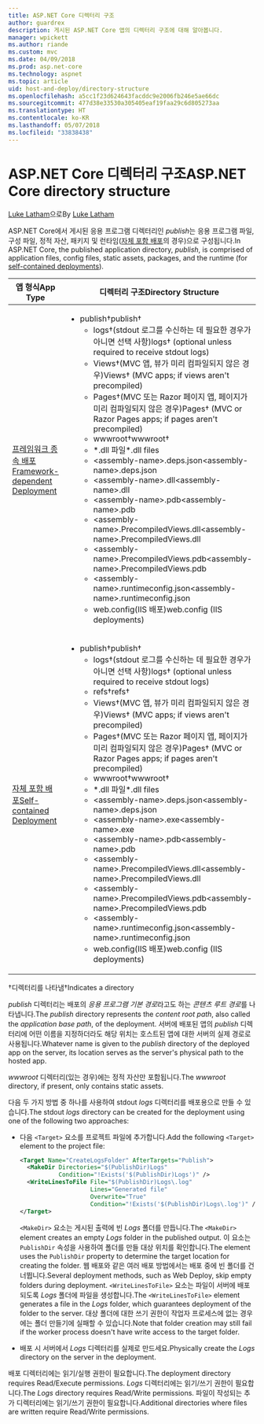 ```yaml
---
title: ASP.NET Core 디렉터리 구조
author: guardrex
description: 게시된 ASP.NET Core 앱의 디렉터리 구조에 대해 알아봅니다.
manager: wpickett
ms.author: riande
ms.custom: mvc
ms.date: 04/09/2018
ms.prod: asp.net-core
ms.technology: aspnet
ms.topic: article
uid: host-and-deploy/directory-structure
ms.openlocfilehash: a5cc1f23d624643facddc9e2006fb246e5ae66dc
ms.sourcegitcommit: 477d38e33530a305405eaf19faa29c6d805273aa
ms.translationtype: HT
ms.contentlocale: ko-KR
ms.lasthandoff: 05/07/2018
ms.locfileid: "33838438"
---
```

# <a name="aspnet-core-directory-structure"></a><span data-ttu-id="a5001-103">ASP.NET Core 디렉터리 구조</span><span class="sxs-lookup"><span data-stu-id="a5001-103">ASP.NET Core directory structure</span></span>

<span data-ttu-id="a5001-104">[Luke Latham](https://github.com/guardrex)으로</span><span class="sxs-lookup"><span data-stu-id="a5001-104">By [Luke Latham](https://github.com/guardrex)</span></span>

<span data-ttu-id="a5001-105">ASP.NET Core에서 게시된 응용 프로그램 디렉터리인 *publish*는 응용 프로그램 파일, 구성 파일, 정적 자산, 패키지 및 런타임([자체 포함 배포](/dotnet/core/deploying/#self-contained-deployments-scd)의 경우)으로 구성됩니다.</span><span class="sxs-lookup"><span data-stu-id="a5001-105">In ASP.NET Core, the published application directory, *publish*, is comprised of application files, config files, static assets, packages, and the runtime (for [self-contained deployments](/dotnet/core/deploying/#self-contained-deployments-scd)).</span></span>


| <span data-ttu-id="a5001-106">앱 형식</span><span class="sxs-lookup"><span data-stu-id="a5001-106">App Type</span></span> | <span data-ttu-id="a5001-107">디렉터리 구조</span><span class="sxs-lookup"><span data-stu-id="a5001-107">Directory Structure</span></span> |
| -------- | ------------------- |
| [<span data-ttu-id="a5001-108">프레임워크 종속 배포</span><span class="sxs-lookup"><span data-stu-id="a5001-108">Framework-dependent Deployment</span></span>](/dotnet/core/deploying/#framework-dependent-deployments-fdd) | <ul><li><span data-ttu-id="a5001-109">publish&dagger;</span><span class="sxs-lookup"><span data-stu-id="a5001-109">publish&dagger;</span></span><ul><li><span data-ttu-id="a5001-110">logs&dagger;(stdout 로그를 수신하는 데 필요한 경우가 아니면 선택 사항)</span><span class="sxs-lookup"><span data-stu-id="a5001-110">logs&dagger; (optional unless required to receive stdout logs)</span></span></li><li><span data-ttu-id="a5001-111">Views&dagger;(MVC 앱, 뷰가 미리 컴파일되지 않은 경우)</span><span class="sxs-lookup"><span data-stu-id="a5001-111">Views&dagger; (MVC apps; if views aren't precompiled)</span></span></li><li><span data-ttu-id="a5001-112">Pages&dagger;(MVC 또는 Razor 페이지 앱, 페이지가 미리 컴파일되지 않은 경우)</span><span class="sxs-lookup"><span data-stu-id="a5001-112">Pages&dagger; (MVC or Razor Pages apps; if pages aren't precompiled)</span></span></li><li><span data-ttu-id="a5001-113">wwwroot&dagger;</span><span class="sxs-lookup"><span data-stu-id="a5001-113">wwwroot&dagger;</span></span></li><li><span data-ttu-id="a5001-114">\*\.dll 파일</span><span class="sxs-lookup"><span data-stu-id="a5001-114">\*\.dll files</span></span></li><li><span data-ttu-id="a5001-115">\<assembly-name>.deps.json</span><span class="sxs-lookup"><span data-stu-id="a5001-115">\<assembly-name>.deps.json</span></span></li><li><span data-ttu-id="a5001-116">\<assembly-name>.dll</span><span class="sxs-lookup"><span data-stu-id="a5001-116">\<assembly-name>.dll</span></span></li><li><span data-ttu-id="a5001-117">\<assembly-name>.pdb</span><span class="sxs-lookup"><span data-stu-id="a5001-117">\<assembly-name>.pdb</span></span></li><li><span data-ttu-id="a5001-118">\<assembly-name>.PrecompiledViews.dll</span><span class="sxs-lookup"><span data-stu-id="a5001-118">\<assembly-name>.PrecompiledViews.dll</span></span></li><li><span data-ttu-id="a5001-119">\<assembly-name>.PrecompiledViews.pdb</span><span class="sxs-lookup"><span data-stu-id="a5001-119">\<assembly-name>.PrecompiledViews.pdb</span></span></li><li><span data-ttu-id="a5001-120">\<assembly-name>.runtimeconfig.json</span><span class="sxs-lookup"><span data-stu-id="a5001-120">\<assembly-name>.runtimeconfig.json</span></span></li><li><span data-ttu-id="a5001-121">web.config(IIS 배포)</span><span class="sxs-lookup"><span data-stu-id="a5001-121">web.config (IIS deployments)</span></span></li></ul></li></ul> |
| [<span data-ttu-id="a5001-122">자체 포함 배포</span><span class="sxs-lookup"><span data-stu-id="a5001-122">Self-contained Deployment</span></span>](/dotnet/core/deploying/#self-contained-deployments-scd) | <ul><li><span data-ttu-id="a5001-123">publish&dagger;</span><span class="sxs-lookup"><span data-stu-id="a5001-123">publish&dagger;</span></span><ul><li><span data-ttu-id="a5001-124">logs&dagger;(stdout 로그를 수신하는 데 필요한 경우가 아니면 선택 사항)</span><span class="sxs-lookup"><span data-stu-id="a5001-124">logs&dagger; (optional unless required to receive stdout logs)</span></span></li><li><span data-ttu-id="a5001-125">refs&dagger;</span><span class="sxs-lookup"><span data-stu-id="a5001-125">refs&dagger;</span></span></li><li><span data-ttu-id="a5001-126">Views&dagger;(MVC 앱, 뷰가 미리 컴파일되지 않은 경우)</span><span class="sxs-lookup"><span data-stu-id="a5001-126">Views&dagger; (MVC apps; if views aren't precompiled)</span></span></li><li><span data-ttu-id="a5001-127">Pages&dagger;(MVC 또는 Razor 페이지 앱, 페이지가 미리 컴파일되지 않은 경우)</span><span class="sxs-lookup"><span data-stu-id="a5001-127">Pages&dagger; (MVC or Razor Pages apps; if pages aren't precompiled)</span></span></li><li><span data-ttu-id="a5001-128">wwwroot&dagger;</span><span class="sxs-lookup"><span data-stu-id="a5001-128">wwwroot&dagger;</span></span></li><li><span data-ttu-id="a5001-129">\*.dll 파일</span><span class="sxs-lookup"><span data-stu-id="a5001-129">\*.dll files</span></span></li><li><span data-ttu-id="a5001-130">\<assembly-name>.deps.json</span><span class="sxs-lookup"><span data-stu-id="a5001-130">\<assembly-name>.deps.json</span></span></li><li><span data-ttu-id="a5001-131">\<assembly-name>.exe</span><span class="sxs-lookup"><span data-stu-id="a5001-131">\<assembly-name>.exe</span></span></li><li><span data-ttu-id="a5001-132">\<assembly-name>.pdb</span><span class="sxs-lookup"><span data-stu-id="a5001-132">\<assembly-name>.pdb</span></span></li><li><span data-ttu-id="a5001-133">\<assembly-name>.PrecompiledViews.dll</span><span class="sxs-lookup"><span data-stu-id="a5001-133">\<assembly-name>.PrecompiledViews.dll</span></span></li><li><span data-ttu-id="a5001-134">\<assembly-name>.PrecompiledViews.pdb</span><span class="sxs-lookup"><span data-stu-id="a5001-134">\<assembly-name>.PrecompiledViews.pdb</span></span></li><li><span data-ttu-id="a5001-135">\<assembly-name>.runtimeconfig.json</span><span class="sxs-lookup"><span data-stu-id="a5001-135">\<assembly-name>.runtimeconfig.json</span></span></li><li><span data-ttu-id="a5001-136">web.config(IIS 배포)</span><span class="sxs-lookup"><span data-stu-id="a5001-136">web.config (IIS deployments)</span></span></li></ul></li></ul> |

<span data-ttu-id="a5001-137">&dagger;디렉터리를 나타냄</span><span class="sxs-lookup"><span data-stu-id="a5001-137">&dagger;Indicates a directory</span></span>

<span data-ttu-id="a5001-138">*publish* 디렉터리는 배포의 *응용 프로그램 기본 경로*라고도 하는 *콘텐츠 루트 경로*를 나타냅니다.</span><span class="sxs-lookup"><span data-stu-id="a5001-138">The *publish* directory represents the *content root path*, also called the *application base path*, of the deployment.</span></span> <span data-ttu-id="a5001-139">서버에 배포된 앱의 *publish* 디렉터리에 어떤 이름을 지정하더라도 해당 위치는 호스트된 앱에 대한 서버의 실제 경로로 사용됩니다.</span><span class="sxs-lookup"><span data-stu-id="a5001-139">Whatever name is given to the *publish* directory of the deployed app on the server, its location serves as the server's physical path to the hosted app.</span></span>

<span data-ttu-id="a5001-140">*wwwroot* 디렉터리(있는 경우)에는 정적 자산만 포함됩니다.</span><span class="sxs-lookup"><span data-stu-id="a5001-140">The *wwwroot* directory, if present, only contains static assets.</span></span>

<span data-ttu-id="a5001-141">다음 두 가지 방법 중 하나를 사용하여 stdout *logs* 디렉터리를 배포용으로 만들 수 있습니다.</span><span class="sxs-lookup"><span data-stu-id="a5001-141">The stdout *logs* directory can be created for the deployment using one of the following two approaches:</span></span>

* <span data-ttu-id="a5001-142">다음 `<Target>` 요소를 프로젝트 파일에 추가합니다.</span><span class="sxs-lookup"><span data-stu-id="a5001-142">Add the following `<Target>` element to the project file:</span></span>

   ```xml
   <Target Name="CreateLogsFolder" AfterTargets="Publish">
     <MakeDir Directories="$(PublishDir)Logs" 
              Condition="!Exists('$(PublishDir)Logs')" />
     <WriteLinesToFile File="$(PublishDir)Logs\.log" 
                       Lines="Generated file" 
                       Overwrite="True" 
                       Condition="!Exists('$(PublishDir)Logs\.log')" />
   </Target>
   ```

   <span data-ttu-id="a5001-143">`<MakeDir>` 요소는 게시된 출력에 빈 *Logs* 폴더를 만듭니다.</span><span class="sxs-lookup"><span data-stu-id="a5001-143">The `<MakeDir>` element creates an empty *Logs* folder in the published output.</span></span> <span data-ttu-id="a5001-144">이 요소는 `PublishDir` 속성을 사용하여 폴더를 만들 대상 위치를 확인합니다.</span><span class="sxs-lookup"><span data-stu-id="a5001-144">The element uses the `PublishDir` property to determine the target location for creating the folder.</span></span> <span data-ttu-id="a5001-145">웹 배포와 같은 여러 배포 방법에서는 배포 중에 빈 폴더를 건너뜁니다.</span><span class="sxs-lookup"><span data-stu-id="a5001-145">Several deployment methods, such as Web Deploy, skip empty folders during deployment.</span></span> <span data-ttu-id="a5001-146">`<WriteLinesToFile>` 요소는 파일이 서버에 배포되도록 *Logs* 폴더에 파일을 생성합니다.</span><span class="sxs-lookup"><span data-stu-id="a5001-146">The `<WriteLinesToFile>` element generates a file in the *Logs* folder, which guarantees deployment of the folder to the server.</span></span> <span data-ttu-id="a5001-147">대상 폴더에 대한 쓰기 권한이 작업자 프로세스에 없는 경우에는 폴더 만들기에 실패할 수 있습니다.</span><span class="sxs-lookup"><span data-stu-id="a5001-147">Note that folder creation may still fail if the worker process doesn't have write access to the target folder.</span></span>

* <span data-ttu-id="a5001-148">배포 시 서버에서 *Logs* 디렉터리를 실제로 만드세요.</span><span class="sxs-lookup"><span data-stu-id="a5001-148">Physically create the *Logs* directory on the server in the deployment.</span></span>

<span data-ttu-id="a5001-149">배포 디렉터리에는 읽기/실행 권한이 필요합니다.</span><span class="sxs-lookup"><span data-stu-id="a5001-149">The deployment directory requires Read/Execute permissions.</span></span> <span data-ttu-id="a5001-150">*Logs* 디렉터리에는 읽기/쓰기 권한이 필요합니다.</span><span class="sxs-lookup"><span data-stu-id="a5001-150">The *Logs* directory requires Read/Write permissions.</span></span> <span data-ttu-id="a5001-151">파일이 작성되는 추가 디렉터리에는 읽기/쓰기 권한이 필요합니다.</span><span class="sxs-lookup"><span data-stu-id="a5001-151">Additional directories where files are written require Read/Write permissions.</span></span>
